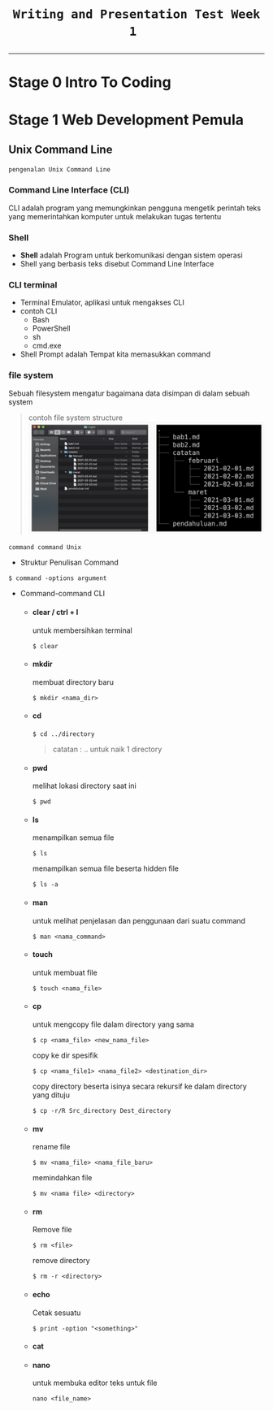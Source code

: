 # <p style="text-align: center;">```Writing and Presentation Test Week 1 ```</p>

---

# Stage 0 Intro To Coding

    
# Stage 1 Web Development Pemula

## Unix Command Line
`pengenalan Unix Command Line`
### Command Line Interface (CLI)
CLI adalah program yang memungkinkan pengguna mengetik perintah teks yang memerintahkan komputer untuk melakukan tugas tertentu
### Shell 
- **Shell** adalah Program untuk berkomunikasi dengan sistem operasi
- Shell yang berbasis teks disebut Command Line Interface
### CLI terminal
- Terminal Emulator, aplikasi untuk mengakses CLI
- contoh CLI
    - Bash
    - PowerShell
    - sh
    - cmd.exe
- Shell Prompt adalah Tempat kita memasukkan command
### file system
Sebuah filesystem mengatur bagaimana data disimpan di dalam sebuah system

> contoh file system structure
> ![Illustration to use for new users](img/file-system.jpg)

`command command Unix`
- Struktur Penulisan Command
```
$ command -options argument
```
- Command-command CLI
    - #### clear / ctrl + l<br>
        untuk membersihkan terminal
        ```
        $ clear
        ```
    - #### mkdir<br>
        membuat directory baru
        ```
        $ mkdir <nama_dir>
        ```
    - #### cd<br>
        ```
        $ cd ../directory
        ```
        > catatan : .. untuk naik 1 directory
    - #### pwd<br>
        melihat lokasi directory saat ini
        ```
        $ pwd
        ```
    - #### ls<br>
        menampilkan semua file
        ```
        $ ls
        ```
        menampilkan semua file beserta hidden file
        ```
        $ ls -a
        ```
    - #### man<br>
        untuk melihat penjelasan dan penggunaan dari suatu command 
        ```
        $ man <nama_command>
        ```
    - #### touch<br>
        untuk membuat file
        ```
        $ touch <nama_file>
        ```
    - #### cp<br>
        untuk mengcopy file dalam directory yang sama
        ```
        $ cp <nama_file> <new_nama_file>
        ```
        copy ke dir spesifik
        ```
        $ cp <nama_file1> <nama_file2> <destination_dir>
        ```
        copy directory beserta isinya secara rekursif ke dalam directory yang dituju
        ```
        $ cp -r/R Src_directory Dest_directory
        ```
    - #### mv<br>
        rename file
        ```
        $ mv <nama_file> <nama_file_baru>
        ```
        memindahkan file
        ```
        $ mv <nama file> <directory>
        ```
    - #### rm<br>
        Remove file
        ```
        $ rm <file>
        ```
        remove directory
        ```
        $ rm -r <directory>
        ```
    - #### echo
        Cetak sesuatu
        ```
        $ print -option "<something>"
        ```
    - #### cat
        
    - #### nano
        untuk membuka editor teks untuk file
        ```
        nano <file_name>
        ```

